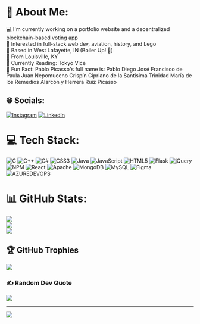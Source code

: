 # 💫 About Me:
💻 I'm currently working on a portfolio website and a decentralized blockchain-based voting app<br>🤔 Interested in full-stack web dev, aviation, history, and Lego<br>📍 Based in West Lafayette, IN (Boiler Up! 🚂)<br>🏡 From Louisville, KY<br>📖 Currently Reading: Tokyo Vice<br>🧐 Fun Fact: Pablo Picasso's full name is:  Pablo Diego José Francisco de Paula Juan Nepomuceno Crispín Cipriano de la Santísima Trinidad María de los Remedios Alarcón y Herrera Ruiz Picasso


## 🌐 Socials:
[![Instagram](https://img.shields.io/badge/Instagram-%23E4405F.svg?logo=Instagram&logoColor=white)](https://www.instagram.com/josephbutyoucancallmejoe/) [![LinkedIn](https://img.shields.io/badge/LinkedIn-%230077B5.svg?logo=linkedin&logoColor=white)](https://linkedin.com/in/joseph-daugherty/) 

# 💻 Tech Stack:
![C](https://img.shields.io/badge/c-%2300599C.svg?style=flat&logo=c&logoColor=white) ![C++](https://img.shields.io/badge/c++-%2300599C.svg?style=flat&logo=c%2B%2B&logoColor=white) ![C#](https://img.shields.io/badge/c%23-%23239120.svg?style=flat&logo=csharp&logoColor=white) ![CSS3](https://img.shields.io/badge/css3-%231572B6.svg?style=flat&logo=css3&logoColor=white) ![Java](https://img.shields.io/badge/java-%23ED8B00.svg?style=flat&logo=openjdk&logoColor=white) ![JavaScript](https://img.shields.io/badge/javascript-%23323330.svg?style=flat&logo=javascript&logoColor=%23F7DF1E) ![HTML5](https://img.shields.io/badge/html5-%23E34F26.svg?style=flat&logo=html5&logoColor=white) ![Flask](https://img.shields.io/badge/flask-%23000.svg?style=flat&logo=flask&logoColor=white) ![jQuery](https://img.shields.io/badge/jquery-%230769AD.svg?style=flat&logo=jquery&logoColor=white) ![NPM](https://img.shields.io/badge/NPM-%23CB3837.svg?style=flat&logo=npm&logoColor=white) ![React](https://img.shields.io/badge/react-%2320232a.svg?style=flat&logo=react&logoColor=%2361DAFB) ![Apache](https://img.shields.io/badge/apache-%23D42029.svg?style=flat&logo=apache&logoColor=white) ![MongoDB](https://img.shields.io/badge/MongoDB-%234ea94b.svg?style=flat&logo=mongodb&logoColor=white) ![MySQL](https://img.shields.io/badge/mysql-%2300000f.svg?style=flat&logo=mysql&logoColor=white) ![Figma](https://img.shields.io/badge/figma-%23F24E1E.svg?style=flat&logo=figma&logoColor=white) ![AZUREDEVOPS](https://img.shields.io/badge/azuredevops-0078D7.svg?style=flat&logo=azuredevops&logoColor=white&color=%230078D7)
# 📊 GitHub Stats:
![](https://github-readme-stats.vercel.app/api?username=josephdaugherty&theme=nightowl&hide_border=true&include_all_commits=true&count_private=true)<br/>
![](https://github-readme-streak-stats.herokuapp.com/?user=josephdaugherty&theme=nightowl&hide_border=true)<br/>
![](https://github-readme-stats.vercel.app/api/top-langs/?username=josephdaugherty&theme=nightowl&hide_border=true&include_all_commits=true&count_private=true&layout=compact)

## 🏆 GitHub Trophies
![](https://github-profile-trophy.vercel.app/?username=josephdaugherty&theme=dracula&no-frame=false&no-bg=false&margin-w=4)

### ✍️ Random Dev Quote
![](https://quotes-github-readme.vercel.app/api?type=vetical&theme=tokyonight)

---
[![](https://visitcount.itsvg.in/api?id=josephdaugherty&icon=0&color=3)](https://visitcount.itsvg.in)

<!-- Proudly created with GPRM ( https://gprm.itsvg.in ) -->
